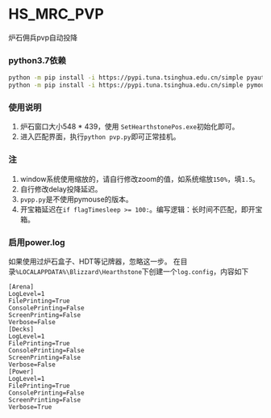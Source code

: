 # HS_MRC_PVP
炉石佣兵pvp自动投降

### python3.7依赖
```bash
python -m pip install -i https://pypi.tuna.tsinghua.edu.cn/simple pyautogui Pillow
python -m pip install -i https://pypi.tuna.tsinghua.edu.cn/simple pymouse PyUserinput pypiwin32
```

### 使用说明
1. 炉石窗口大小548 * 439，使用 `SetHearthstonePos.exe`初始化即可。
2. 进入匹配界面，执行`python pvp.py`即可正常挂机。

### 注
1. window系统使用缩放的，请自行修改zoom的值，如系统缩放`150%`，填`1.5`。
2. 自行修改delay投降延迟。
3. `pvpp.py`是不使用pymouse的版本。
4. 开宝箱延迟在`if flagTimesleep >= 100:`。编写逻辑：长时间不匹配，即开宝箱。

### 启用power.log
  如果使用过炉石盒子、HDT等记牌器，忽略这一步。
  在目录`%LOCALAPPDATA%\Blizzard\Hearthstone`下创建一个`log.config`，内容如下
```config
[Arena]
LogLevel=1
FilePrinting=True
ConsolePrinting=False
ScreenPrinting=False
Verbose=False
[Decks]
LogLevel=1
FilePrinting=True
ConsolePrinting=False
ScreenPrinting=False
Verbose=False
[Power]
LogLevel=1
FilePrinting=True
ConsolePrinting=False
ScreenPrinting=False
Verbose=True
```
